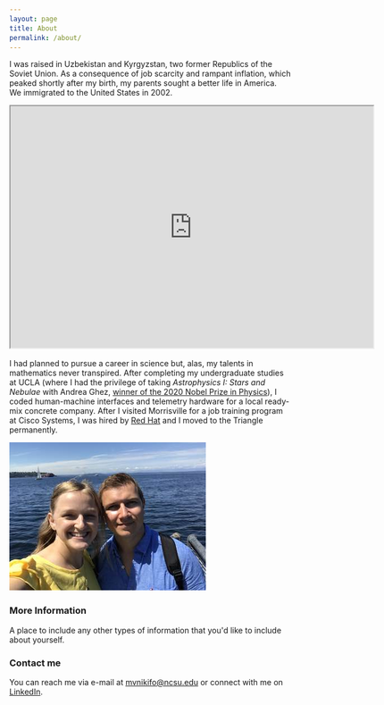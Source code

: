 ```yaml
---
layout: page
title: About
permalink: /about/
---
```

I was raised in Uzbekistan and Kyrgyzstan, two former Republics of the Soviet Union. As a consequence of job scarcity and rampant inflation, which peaked shortly after my birth, my parents sought a better life in America. We immigrated to the United States in 2002. 

<p align="center"><iframe title="Inflation, GDP deflator (annual %) - Uzbekistan, Kyrgyz Republic, United States, 1989-2020" src="https://data.worldbank.org/share/widget?contextual=default&end=2020&indicators=NY.GDP.DEFL.KD.ZG&locations=UZ-KG-US&start=1989" width='650' height='433' frameBorder='1' scrolling="yes" ></iframe></p>

I had planned to pursue a career in science but, alas, my talents in mathematics never transpired. After completing my undergraduate studies at UCLA (where I had the privilege of taking _Astrophysics I: Stars and Nebulae_ with Andrea Ghez, [winner of the 2020 Nobel Prize in Physics](https://www.nobelprize.org/prizes/physics/2020/ghez/facts/)), I coded human-machine interfaces and telemetry hardware for a local ready-mix concrete company. After I visited Morrisville for a job training program at Cisco Systems, I was hired by [Red Hat](https://www.redhat.com/en) and I moved to the Triangle permanently. 

![](/images/ED608648-C34E-4C46-A7E9-B71791F52BEC.jpg)

### More Information

A place to include any other types of information that you'd like to include about yourself.

### Contact me

You can reach me via e-mail at [mvnikifo@ncsu.edu](mailto:mvnikifo@ncsu.edu) or connect with me on [LinkedIn](https://www.linkedin.com/feed/). 